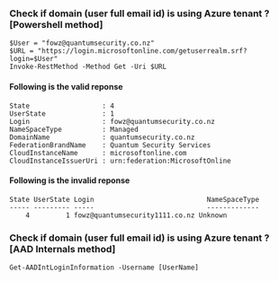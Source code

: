 ### Check if domain (user full email id) is using Azure tenant ? [Powershell method]

```
$User = "fowz@quantumsecurity.co.nz"
$URL = "https://login.microsoftonline.com/getuserrealm.srf?login=$User"
Invoke-RestMethod -Method Get -Uri $URL
```
#### Following is the valid reponse

```
State                  : 4
UserState              : 1
Login                  : fowz@quantumsecurity.co.nz
NameSpaceType          : Managed
DomainName             : quantumsecurity.co.nz
FederationBrandName    : Quantum Security Services
CloudInstanceName      : microsoftonline.com
CloudInstanceIssuerUri : urn:federation:MicrosoftOnline
```

#### Following is the invalid reponse

```
State UserState Login                            NameSpaceType
----- --------- -----                            -------------
    4         1 fowz@quantumsecurity1111.co.nz Unknown      
```

### Check if domain (user full email id) is using Azure tenant ? [AAD Internals method]

```
Get-AADIntLoginInformation -Username [UserName]
```
